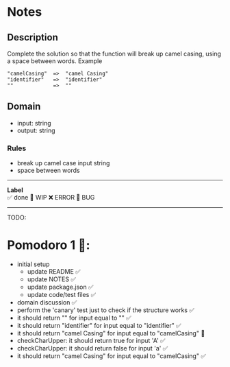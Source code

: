 # Notes

## Description

Complete the solution so that the function will break up camel casing, using a space between words.
Example

```
"camelCasing"  =>  "camel Casing"
"identifier"   =>  "identifier"
""             =>  ""
```

## Domain

- input: string
- output: string

### Rules

- break up camel case input string
- space between words

---

**Label**  
✅ done 🚧 WIP ❌ ERROR 🐛 BUG

---

TODO:

# Pomodoro 1 🍅:

- initial setup
  - update README ✅
  - update NOTES ✅
  - update package.json ✅
  - update code/test files ✅
- domain discussion ✅
- perform the 'canary' test just to check if the structure works ✅
- it should return "" for input equal to "" ✅
- it should return "identifier" for input equal to "identifier" ✅
- it should return "camel Casing" for input equal to "camelCasing" 🚧
- checkCharUpper: it should return true for input 'A' ✅
- checkCharUpper: it should return false for input 'a' ✅
- it should return "camel Casing" for input equal to "camelCasing" ✅
